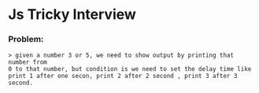 # Js Tricky Interview
### Problem: 
    > given a number 3 or 5, we need to show output by printing that number from 
    0 to that number, but condition is we need to set the delay time like print 1 after one secon, print 2 after 2 second , print 3 after 3 second. 
